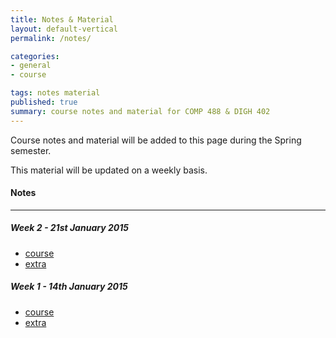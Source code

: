 ```yaml
---
title: Notes & Material
layout: default-vertical
permalink: /notes/

categories:
- general
- course

tags: notes material
published: true
summary: course notes and material for COMP 488 & DIGH 402
---
```


Course notes and material will be added to this page during the Spring semester. 

This material will be updated on a weekly basis.

#### Notes

***

##### Week 2 - 21st January 2015
  * [course](/assets/docs/402week22015.pdf)
  * [extra](/assets/docs/402week2extra2015.pdf)

##### Week 1 - 14th January 2015
  * [course](/assets/docs/402week12015.pdf)
  * [extra](/assets/docs/402week1extra2015.pdf)


